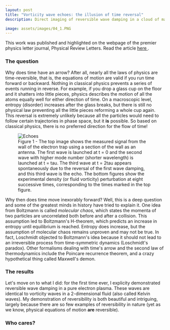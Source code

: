 ```yaml
---
layout: post
title: "Vorticity wave echoes: the illusion of time reversal"
description: Direct imaging of reversible wave damping in a cloud of magnetized electrons. Why is time reversal not seen in everyday life?

image: assets/images/04_1.PNG
---
```


This work was published and highlighted on the webpage of the premier physics letter journal, Physical Review Letters. Read the article <a href = " {{ site.url }}/assets/publications/4.pdf ">here </a>.


### The question

Why does time have an arrow? After all, nearly all the laws of physics are time-reversible, that is, the equations of motion are valid if you run time forward or backward. Nothing in classical physics prevents a series of events running in reverse. For example, if you drop a glass cup on the floor and it shatters into little pieces, physics describes the motion of all the atoms equally well for either direction of time. On a macroscopic level, entropy (disorder) increases after the glass breaks, but there is still no physical law preventing all the little pieces reforming a whole cup again. This reversal is extremely unlikely because all the particles would need to follow certain trajectories in phase space, but it **is** possible. So based on classical physics, there is no preferred direction for the flow of time!


<figure>
  <img src="{{site.url}}/assets/images/04_1b.PNG" alt="Echoes"/>
  <figcaption>Figure 1 - The top image shows the measured signal from the wall of the electron trap using a section of the wall as an antenna. The first wave is launched at t = 0 and the second wave with higher mode number (shorter wavelength) is launched at t = tau. The third wave at t = 2tau appears spontaneously due to the reversal of the first wave damping, and this third wave is the echo. The bottom figures show the experimental density (or fluid vorticity) perturbation at eight successive times, corresponding to the times marked in the top figure.</figcaption>
</figure>


Why then does time move inexorably forward? Well, this is a deep question and some of the greatest minds in history have tried to explain it. One idea from Boltzmann is called *molecular chaos*, which states the momenta of two particles are uncorrelated both before and after a collision. This assumption led to Boltzmann's H-theorem, which predicts an increase in entropy until equilibrium is reached. Entropy does increase, but the assumption of molecular chaos remains unproven and may not be true. In fact, Loschmidt objected to Boltzmann's idea because it should not lead to an irreversible process from time-symmetric dynamics (Loschmidt's paradox). Other formalisms dealing with time's arrow and the second law of thermodynamics include the Poincare recurrence theorem, and a crazy hypothetical thing called Maxwell's demon.
 

### The results

Let's move on to what I did: for the first time ever, I explicity demonstrated reversible wave damping in a pure electron plasma. These waves are identical to vorticity waves in a 2-dimensional fluid (also called Kelvin waves). My demonstration of reversibility is both beautiful and intriguing, largely because there are so few examples of reversibility in nature (yet as we know, physical equations of motion **are** reversible).


### Who cares?


<!--
<a href = " {{ site.url }} /post/projects "> Back to Projects </a>
-->




